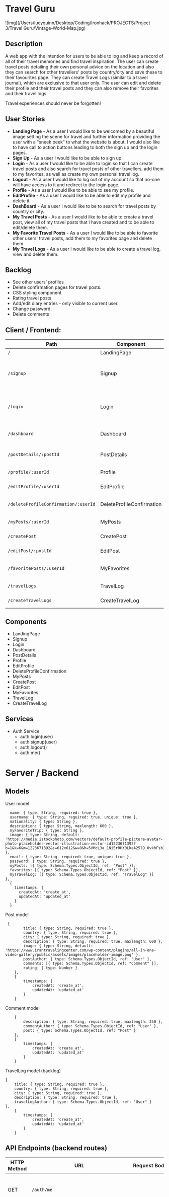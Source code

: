 # Travel Guru

![img](/Users/lucyquinn/Desktop/Coding/Ironhack/PROJECTS/Project 3/Travel Guru/Vintage-World-Map.jpg)

## Description

A web app with the intention for users to be able to log and keep a record of all of their travel memories and find travel inspiration. The user can create travel posts detailing their own personal advice on the location and also they can search for other travellers' posts by country/city and save these to their favourites page. They can create Travel Logs (similar to a travel journal), which are exclusive to that user only. The user can edit and delete their profile and their travel posts and they can also remove their favorites and their travel logs.

Travel experiences should never be forgotten!

## User Stories

- **Landing Page** - As a user I would like to be welcomed by a beautiful image setting the scene for travel and further information providing the user with a "sneek peek" to what the website is about. I would also like to have call to action buttons leading to both the sign up and the login pages.
- **Sign Up** - As a user I would like to be able to sign up.
- **Login** - As a user I would like to be able to login so that I can create travel posts and also search for travel posts of other travellers, add them to my favorites, as well as create my own personal travel log.
- **Logout** - As a user I would like to log out of my account so that no-one will have access to it and redirect to the login page.
- **Profile** - As a user I would like to be able to see my profile.
- **EditProfile** - As a user I would like to be able to edit my profile and delete it.
- **DashBoard** - As a user I would like to be to search for travel posts by country or city.
- **My Travel Posts** - As a user I would like to be able to create a travel post, view all of my travel posts that I have created and to be able to edit/delete them.
- **My Favorite Travel Posts** - As a user I would like to be able to favorite other users' travel posts, add them to my favorites page and delete them.
- **My Travel Logs** - As a user I would like to be able to create a travel log, view and delete them.

## Backlog

- See other users' profiles
- Delete confirmation pages for travel posts.
- CSS styling component
- Rating travel posts
- Add/edit diary entries - only visible to current user.
- Change password.
- Delete comments

## Client / Frontend:

| Path                                 | Component                 | Permissions                | Behaviour                                                      |
| ------------------------------------ | ------------------------- | -------------------------- | -------------------------------------------------------------- |
| `/`                                  | LandingPage               | Public `<Route>`           | Landing Page                                                   |
| `/signup`                            | Signup                    | anon only `<AnonRoute>`    | Signup form, link to login, navigate to homepage after signup. |
| `/login`                             | Login                     | anon only `<AnonRoute>`    | Login form, link to signup, navigate to homepage after login.  |
| `/dashboard`                         | Dashboard                 | user only `<PrivateRoute>` | Search for travel posts by country/city.                       |
| `/postDetails/:postId`               | PostDetails               | user only `<PrivateRoute>` | See the specific travel post page.                             |
| `/profile/:userId`                   | Profile                   | user only `<PrivateRoute>` | Shows your profile page.                                       |
| `/editProfile/:userId`               | EditProfile               | user only `<PrivateRoute>` | Edit your profile.                                             |
| `/deleteProfileConfirmation/:userId` | DeleteProfileConfirmation | user only `<PrivateRoute>` | Delete your profile reconfirmation.                            |
| `/myPosts/:userId`                   | MyPosts                   | user only `<PrivateRoute>` | Shows all your travels posts.                                  |
| `/createPost`                        | CreatePost                | user only `<PrivateRoute>` | Create a travel post.                                          |
| `/editPost/:postId`                  | EditPost                  | user only `<PrivateRoute>` | Edit a specific travel post.                                   |
| `/favoritePosts/:userId`             | MyFavorites               | user only `<PrivateRoute>` | Shows all your favorite travel posts.                          |
| `/travelLogs`                        | TravelLog                 | user only `<PrivateRoute>` | Shows all your Travel Logs.                                    |
| `/createTravelLogs`                  | CreateTravelLog           | user only `<PrivateRoute>` | Create a travel log.                                           |

## Components

- LandingPage
- Signup
- Login
- Dashboard
- PostDetails
- Profile
- EditProfile
- DeleteProfileConfirmation
- MyPosts
- CreatePost
- EditPost
- MyFavorites
- TravelLog
- CreateTravelLog

## Services

- Auth Service
  - auth.login(user)
  - auth.signup(user)
  - auth.logout()
  - auth.me()

# Server / Backend

## Models

User model

```
  name: { type: String, required: true },
  username: { type: String, required: true, unique: true },
  nationality: { type: String },
  description: { type: String, maxlength: 600 },
  myFavoriteTrip: { type: String },
  image: { type: String, default: 'https://media.istockphoto.com/vectors/default-profile-picture-avatar-photo-placeholder-vector-illustration-vector-id1223671392?b=1&k=6&m=1223671392&s=612x612&w=0&h=5VMcL3a_1Ni5rRHX0LkaA25lD_0vkhFsb1iVm1HKVSQ=' },
  email: { type: String, required: true, unique: true },
  password: { type: String, required: true },
  myPosts: [{ type: Schema.Types.ObjectId, ref: "Post" }],
  favorites: [{ type: Schema.Types.ObjectId, ref: "Post" }],
  myTravelLog: [{ type: Schema.Types.ObjectId, ref: "TravelLog" }]
},
  {
    timestamps: {
      createdAt: 'create_at',
      updatedAt: 'updated_at'
    }
  }

```

Post model

```
 {
        title: { type: String, required: true },
        country: { type: String, required: true },
        city: { type: String, required: true },
        description: { type: String, required: true, maxlength: 600 },
        image: { type: String, default: 'https://www.irantravelingcenter.com/wp-content/plugins/all-in-one-video-gallery/public/assets/images/placeholder-image.png' },
        postAuthor: { type: Schema.Types.ObjectId, ref: "User" },
        comments: [{ type: Schema.Types.ObjectId, ref: "Comment" }],
        rating: { type: Number }
    },
    {
        timestamps: {
            createdAt: 'create_at',
            updatedAt: 'updated_at'
        }
    }
```

Comment model

```
    {
        description: { type: String, required: true, maxlength: 250 },
        commentAuthor: { type: Schema.Types.ObjectId, ref: "User" },
        post: { type: Schema.Types.ObjectId, ref: "Post" }
    },
    {
        timestamps: {
            createdAt: 'create_at',
            updatedAt: 'updated_at'
        }
    }
```

TravelLog model (backlog)

```
{
    title: { type: String, required: true },
    country: { type: String, required: true },
    city: { type: String, required: true },
    description: { type: String, required: true },
    travelLogAuthor: { type: Schema.Types.ObjectId, ref: "User" }
},
    {
        timestamps: {
            createdAt: 'create_at',
            updatedAt: 'updated_at'
        }
    }
```

## API Endpoints (backend routes)

| HTTP Method | URL                                     | Request Body                                                      | Success status | Error Status | Description                                                                                                                      |
| ----------- | --------------------------------------- | ----------------------------------------------------------------- | -------------- | ------------ | -------------------------------------------------------------------------------------------------------------------------------- |
| GET         | `/auth/me`                              |                                                                   | 200            | 401          | Check if user is logged in on every reload.                                                                                      |
| POST        | `/auth/signup`                          | {name, username, email, password, image}                          | 201            | 404          | Checks if fields not empty (422) and user not exists (409), then create user with encrypted password, and store user in session. |
| POST        | `/auth/login`                           | {username, password}                                              | 200            | 401          | Checks if fields not empty (422), if user exists (404), and if password matches (404), then stores user in session.              |
| GET         | `/auth/logout`                          |                                                                   | 204            | 400          | Logs out the user.                                                                                                               |
| GET         | `/api/dashboard`                        |                                                                   | 200            | 400          | Search for travel posts by country/city and display them.                                                                        |
| GET         | `/api/profile/:userId`                  |                                                                   | 200            | 404          | Displays user profile.                                                                                                           |
| PUT         | `/api/editProfile/:userId`              | {name, username, nationality, myFavoriteTrip, description, image} | 200            | 404          | Edit profile.                                                                                                                    |
| DELETE      | `/api/deleteProfileConfirmaton/:userId` |                                                                   | 200            | 404          | Delete user profile account.                                                                                                     |
| GET         | `/api/post/:postId`                     |                                                                   | 200            | 400          | Displays the selected travel post.                                                                                               |
| GET         | `/api/myPosts/:userId`                  |                                                                   | 200            | 404          | Displays user's travel posts.                                                                                                    |
| POST        | `/api/createPost`                       | {title, country, city, image, description}                        | 201            | 404          | Create travel post.                                                                                                              |
| PUT         | `/api/editPost/:postId`                 | {title, country, city, image, description}                        | 200            | 400          | Update travel post information.                                                                                                  |
| DELETE      | `/api/deletePost/:postId`               |                                                                   | 200            | 404          | Delete specific travel post.                                                                                                     |
| GET         | `/api/favoritePosts/:userId`            |                                                                   | 200            | 404          | Displays user's favorite travel posts.                                                                                           |
| POST        | `/api/favoritePost/add/:postId/:userId` |                                                                   | 200            | 404          | Add selected travel post to users' favorites.                                                                                    |
| DELETE      | `/api/deleteFavorite/:favoritePostId`   |                                                                   | 200            | 404          | Delete specific favorite post.                                                                                                   |
| POST        | `/api/createComment/:postId`            | {description}                                                     | 201            | 404          | Create a comment.                                                                                                                |
| GET         | `/api/travelLogs`                       |                                                                   | 200            | 404          | Display the travelLogs.                                                                                                          |
| POST        | `/api/createTravelLog`                  | {title, country, city, description}                               | 201            | 404          | Create a travelLog.                                                                                                              |
| DELETE      | `/api/deleteTravelLog/:travelLogId`     |                                                                   | 200            | 404          | Delete specific Travel Log.                                                                                                      |
| POST        | `/api/upload`                           | {image}                                                           | 200            | 404          | Upload image.                                                                                                                    |

## Links

### Trello

[Link to your trello board](https://trello.com/b/KYujgK2d/travel-guru) or picture of your physical board

### Git

The url to your repository and to your deployed project

[Client repository Link](https://github.com/Lucy-Quinn/Client-Travel-Guru)

[Server repository Link](https://server-travel-guru.onrender.com)

[Deployed App Link](https://client-travel-guru.onrender.com)

### Slides

The URL to the presentation slides.

[Slides Link](https://docs.google.com/presentation/d/12rIX7fATtci4SrPKmXqkX-RDFTb45-fKOVrztC1gnn8/edit?usp=sharing)

### Collaboration

This project was created by:

- Lucy Quinn - [GitHub](https://github.com/Lucy-Quinn)
- Jaime Pinto - [GitHub](https://github.com/JaimePintoP)
